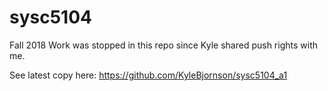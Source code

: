 # sysc5104
Fall 2018
Work was stopped in this repo since Kyle shared push rights with me.

See latest copy here: https://github.com/KyleBjornson/sysc5104_a1
